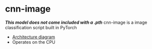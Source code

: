 # cnn-image
***This model does not come included with a .pth***
cnn-image is a image classification script built in PyTorch
- [Architecture diagram](nn.svg)
- Operates on the CPU 

